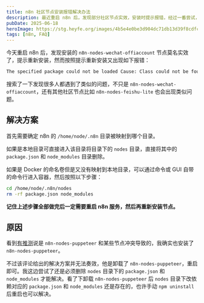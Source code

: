 ```yaml
---
title: n8n 社区节点安装报错解决办法
description: 最近重启 n8n 后，发现部分社区节点实效，安装时提示报错，经过一番尝试，终于解决了这个问题。
pubDate: 2025-06-18
heroImage: https://stg.heyfe.org/images/4b5e4e0be3d904dc71db13d39f8cdfc757d7dabf2e6be4e7080dd9bb8ddef734.png
tags: [n8n, FAQ]
---
```


今天重启 n8n 后，发现安装的 `n8n-nodes-wechat-offiaccount` 节点莫名实效了，提示重新安装，然而按照提示重新安装又出现如下报错：

```txt
The specified package could not be loaded Cause: Class could not be found. Please check if the class is named correctly.
```

搜索了一下发现很多人都遇到了类似的问题，不只是 `n8n-nodes-wechat-offiaccount`，还有其他社区节点比如 `n8n-nodes-feishu-lite` 也会出现类似问题。

## 解决方案

首先需要确定 n8n 的 `/home/node/.n8n` 目录被映射到哪个目录。

如果是本地目录可直接进入该目录将目录下的 `nodes` 目录，直接将其中的 `package.json` 和 `node_modules` 目录删除。

如果是 Docker 的命名卷但是又没有映射到本地目录，可以通过命令或 GUI 自带的命令行进入容器，然后按照以下步骤：

```bash
cd /home/node/.n8n/nodes
rm -rf package.json node_modules
```

**记住上述步骤全部做完后一定需要重启 n8n 服务，然后再重新安装节点。**

## 原因

看到[有推测](https://github.com/other-blowsnow/n8n-nodes-feishu-lite/issues/13#issuecomment-2816582179)说是 `n8n-nodes-puppeteer` 和某些节点冲突导致的，我确实也安装了 `n8n-nodes-puppeteer`。

不过该评论给出的解决方案并无法奏效，他是卸载了 `n8n-nodes-puppeteer`，重启即可。我这边尝试了还是必须删除 `nodes` 目录下的 `package.json` 和 `node_modules` 才能解决。看了下卸载 `n8n-nodes-puppeteer` 后 `nodes` 目录下改依赖对应的 `package.json` 和 `node_modules` 还是存在的，也许手动 `npm uninstall` 后重启也可以解决。
